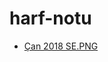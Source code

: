 # harf-notu

<!--YPackage.YGitbookIntegration-tarafından-otomatik-oluşturulmuştur-->

- [Çan 2018 SE.PNG](%C3%87an%202018%20SE.PNG)

<!--YPackage.YGitbookIntegration-tarafından-otomatik-oluşturulmuştur-->

